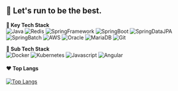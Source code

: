 🥇 Let's run to be the best.
---
**:wrench: Key Tech Stack**   
![Java](https://img.shields.io/badge/java-%23ED8B00.svg?style=plastic&logo=openjdk&logoColor=white)
![Redis](https://img.shields.io/badge/redis-%23DD0031?style=plastic&logo=redis&logoColor=white)
![SpringFramework](https://img.shields.io/badge/SpringFramework-47C83E?style=plastic&logo=spring&logoColor=white)
![SpringBoot](https://img.shields.io/badge/SpringBoot-47C83E?style=plastic&logo=spring&logoColor=white)
![SpringDataJPA](https://img.shields.io/badge/SpringDataJPA-47C83E?style=plastic&logo=spring&logoColor=white)
![SpringBatch](https://img.shields.io/badge/SpringBatch-47C83E?style=plastic&logo=spring&logoColor=white)
![AWS](https://img.shields.io/badge/AWS-FF8224?style=plastic&logo=amazon&logoColor=white)
![Oracle](https://img.shields.io/badge/Oracle-353535?style=plastic&logo=oracle&logoColor=white)
![MariaDB](https://img.shields.io/badge/MariaDB-664B00?style=plastic&logo=mariadb&logoColor=white)
![Git](https://img.shields.io/badge/Git-F05032?style=plastic&logo=git&logoColor=ffffff)  
  
**:hammer: Sub Tech Stack**  
![Docker](https://img.shields.io/badge/Docker-46a2f1?style=plastic&logo=docker&logoColor=white)
![Kubernetes](https://img.shields.io/badge/Kubernetes-47C83E?style=plastic&logo=kubernetes&logoColor=white)
![Javascript](https://img.shields.io/badge/Javascript-F7DF1E?style=plastic&logo=javascript&logoColor=white)
![Angular](https://img.shields.io/badge/Angular-FF0000?style=plastic&logo=angular&logoColor=white)  

#### :hearts: Top Langs
[![Top Langs](https://github-readme-stats.vercel.app/api/top-langs/?username=ixtears23&layout=compact)](https://github.com/anuraghazra/github-readme-stats)
